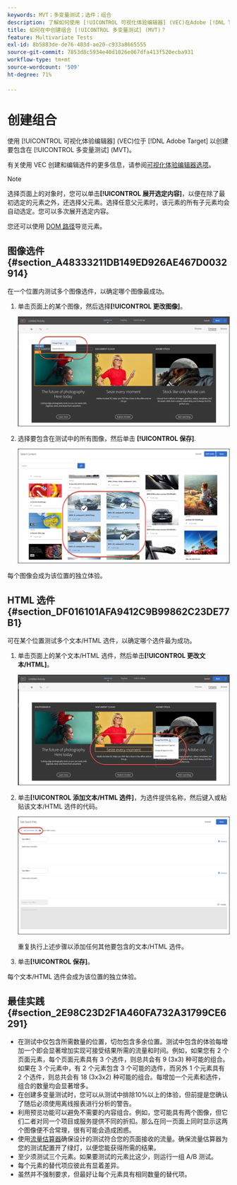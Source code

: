 ```yaml
---
keywords: MVT；多变量测试；选件；组合
description: 了解如何使用 [!UICONTROL 可视化体验编辑器] (VEC)在Adobe [!DNL Target] 以创建要包含在 [!UICONTROL 多变量测试] (MVT)。
title: 如何在中创建组合 [!UICONTROL 多变量测试] (MVT)？
feature: Multivariate Tests
exl-id: 8b5883de-de76-403d-ae20-c933a8665555
source-git-commit: 7853d8c5934e40d1026e067dfa413f520ecba931
workflow-type: tm+mt
source-wordcount: '509'
ht-degree: 71%

---
```


# 创建组合

使用 [!UICONTROL 可视化体验编辑器] (VEC)位于 [!DNL Adobe Target] 以创建要包含在 [!UICONTROL 多变量测试] (MVT)。

有关使用 VEC 创建和编辑选件的更多信息，请参阅[可视化体验编辑器选项](/help/main/c-experiences/c-visual-experience-composer/viztarget-options.md)。

>[!NOTE]
>
>选择页面上的对象时，您可以单击&#x200B;**[!UICONTROL 展开选定内容]**，以便在除了最初选定的元素之外，还选择父元素。选择任意父元素时，该元素的所有子元素均会自动选定。您可以多次展开选定内容。
>
>您还可以使用 [DOM 路径](/help/main/c-experiences/c-visual-experience-composer/viztarget-options.md#dom-path)导览元素。

## 图像选件 {#section_A48333211DB149ED926AE467D0032914}

在一个位置内测试多个图像选件，以确定哪个图像最成功。

1. 单击页面上的某个图像，然后选择&#x200B;**[!UICONTROL 更改图像]**。

   ![“更改图像”选项](/help/main/c-activities/c-multivariate-testing/t-create-multivariate-test/assets/changeimage.png)

1. 选择要包含在测试中的所有图像，然后单击 **[!UICONTROL 保存]**.

   ![用于添加图像的“选择内容”对话框](/help/main/c-activities/c-multivariate-testing/t-create-multivariate-test/assets/addimage.png)

每个图像会成为该位置的独立体验。

## HTML 选件 {#section_DF016101AFA9412C9B99862C23DE77B1}

可在某个位置测试多个文本/HTML 选件，以确定哪个选件最为成功。

1. 单击页面上的某个文本/HTML 选件，然后单击&#x200B;**[!UICONTROL 更改文本/HTML]**。

   ![更改文本/HTML](/help/main/c-activities/c-multivariate-testing/t-create-multivariate-test/assets/changehtml.png)

1. 单击&#x200B;**[!UICONTROL 添加文本/HTML 选件]**，为选件提供名称，然后键入或粘贴该文本/HTML 选件的代码。

   ![编辑选件](/help/main/c-activities/c-multivariate-testing/t-create-multivariate-test/assets/editoffers.png)

   重复执行上述步骤以添加任何其他要包含的文本/HTML 选件。

1. 单击&#x200B;**[!UICONTROL 保存]**。

每个文本/HTML 选件会成为该位置的独立体验。

## 最佳实践 {#section_2E98C23D2F1A460FA732A31799CE6291}

* 在测试中仅包含所需数量的位置，切勿包含多余位置。测试中包含的体验每增加一个即会显著增加实现可接受结果所需的流量和时间。例如，如果您有 2 个页面元素，每个页面元素具有 3 个选件，则总共会有 9 (3x3) 种可能的组合。如果在 3 个元素中，有 2 个元素包含 3 个可能的选件，而另外 1 个元素具有 2 个选件，则总共会有 18 (3x3x2) 种可能的组合。每增加一个元素和选件，组合的数量均会显著增多。
* 在创建多变量测试时，您可以从测试中排除10%以上的体验，但前提是您确认了随后必须使用离线报表进行分析的警告。
* 利用预览功能可以避免不需要的内容组合。例如，您可能具有两个图像，但它们二者对同一个项目或服务提供不同的折扣。那么在同一页面上同时显示这两个图像便不合常理，很有可能会造成困惑。
* 使用[流量估算器](/help/main/c-activities/c-multivariate-testing/t-create-multivariate-test/traffic-estimator.md)确保设计的测试符合您的页面接收的流量。确保流量估算器为您的测试配置开了绿灯，以便您能获得所需的结果。
* 至少须测试三个元素。如果要测试的元素比这少，则运行一组 A/B 测试。
* 每个元素的替代项应彼此有显着差异。
* 虽然并不强制要求，但最好让每个元素具有相同数量的替代项。
